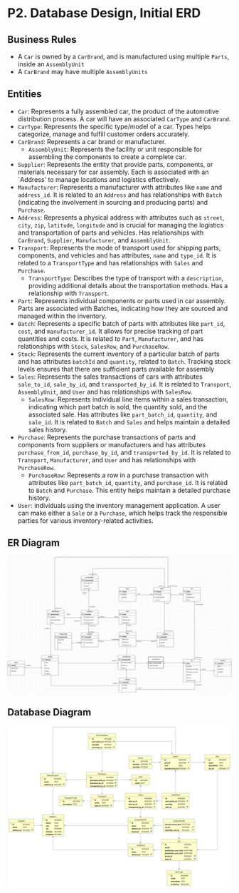 # P2. Database Design, Initial ERD

## Business Rules

- A `Car` is owned by a `CarBrand`, and is manufactured using multiple `Parts`, inside an `AssemblyUnit`
- A `CarBrand` may have multiple `AssemblyUnits`

## Entities

- `Car`: Represents a fully assembled car, the product of the automotive distribution process. A car will have an associated `CarType` and `CarBrand`.
- `CarType`: Represents the specific type/model of a car. Types helps categorize, manage and fulfill customer orders accurately.
- `CarBrand`: Represents a car brand or manufacturer.
  - `AssemblyUnit`: Represents the facility or unit responsible for assembling the components to create a complete car. 
- `Supplier`: Represents the entity that provide parts, components, or materials necessary for car assembly. Each is associated with an `Address' to manage locations and logistics effectively. 
- `Manufacturer`: Represents a manufacturer with attributes like `name` and `address_id`. It is related to an `Address` and has relationships with `Batch` (indicating the involvement in sourcing and producing parts) and `Purchase`.
- `Address`: Represents a physical address with attributes such as `street`, `city`, `zip`, `latitude`, `longitude` and is crucial for managing the logistics and transportation of parts and vehicles. Has relationships with `CarBrand`, `Supplier`, `Manufacturer`, and `AssemblyUnit`.
- `Transport`: Represents the mode of transport used for shipping parts, components, and vehicles and has attributes, `name` and `type_id`. It is related to a `TransportType` and has relationships with `Sales` and `Purchase`.
  - `TransportType`: Describes the type of transport with a `description`, providing additional details about the transportation methods. Has a relationship with `Transport`.
- `Part`: Represents individual components or parts used in car assembly. Parts are associated with Batches, indicating how they are sourced and managed within the inventory.
- `Batch`: Represents a specific batch of parts with attributes like `part_id`, `cost`, and `manufacturer_id`. It allows for precise tracking of part quantities and costs. It is related to `Part`, `Manufacturer`, and has relationships with `Stock`, `SalesRow`, and `PurchaseRow`.
- `Stock`: Represents the current inventory of a particular batch of parts and has attributes `batchId` and `quantity`, related to `Batch`. Tracking stock levels ensures that there are sufficient parts available for assembly
- `Sales`: Represents the sales transactions of cars with attributes `sale_to_id`, `sale_by_id`, and `transported_by_id`. It is related to `Transport`, `AssemblyUnit`, and `User` and has relationships with `SalesRow`.
  - `SalesRow`: Represents individual line items within a sales transaction, indicating which part batch is sold, the quantity sold, and the associated sale.  Has attributes like `part_batch_id`, `quantity`, and `sale_id`. It is related to `Batch` and `Sales` and helps maintain a detailed sales history. 
- `Purchase`: Represents the purchase transactions of parts and components from suppliers or manufacturers and has attributes `purchase_from_id`, `purchase_by_id`, and `transported_by_id`. It is related to `Transport`, `Manufacturer`, and `User` and has relationships with `PurchaseRow`. 
  - `PurchaseRow`: Represents a row in a purchase transaction with attributes like `part_batch_id`, `quantity`, and `purchase_id`. It is related to `Batch` and `Purchase`. This entity helps maintain a detailed purchase history.
- `User`:  individuals using the inventory management application. A user can make either a `Sale` or a `Purchase`, which helps track the responsible parties for various inventory-related activities.


## ER Diagram
![](diagrams/erd.png)

## Database Diagram
![](diagrams/database-diagram.png)
